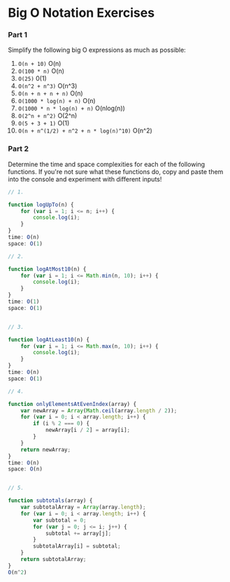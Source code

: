 # Big O Notation Exercises

### Part 1

Simplify the following big O expressions as much as possible:

1. `O(n + 10)`
O(n)
2. `O(100 * n)`
O(n)
3. `O(25)`
0(1)
4. `O(n^2 + n^3)`
O(n^3)
5. `O(n + n + n + n)`
O(n)
6. `O(1000 * log(n) + n)`
O(n)
7. `O(1000 * n * log(n) + n)`
O(nlog(n))
8. `O(2^n + n^2)`
O(2^n)
9. `O(5 + 3 + 1)`
O(1)
10. `O(n + n^(1/2) + n^2 + n * log(n)^10)`
O(n^2)
### Part 2

Determine the time and space complexities for each of the following functions. If you're not sure what these functions do, copy and paste them into the console and experiment with different inputs!


```js
// 1.

function logUpTo(n) {
    for (var i = 1; i <= n; i++) {
        console.log(i);
    }
}
time: O(n)
space: O(1)

// 2. 

function logAtMost10(n) {
    for (var i = 1; i <= Math.min(n, 10); i++) {
        console.log(i);
    }
}
time: O(1)
space: O(1)


// 3. 

function logAtLeast10(n) {
    for (var i = 1; i <= Math.max(n, 10); i++) {
        console.log(i);
    }
}
time: O(n)
space: O(1)

// 4.

function onlyElementsAtEvenIndex(array) {
    var newArray = Array(Math.ceil(array.length / 2));
    for (var i = 0; i < array.length; i++) {
        if (i % 2 === 0) {
            newArray[i / 2] = array[i];
        }
    }
    return newArray;
}
time: O(n)
space: O(n) 


// 5. 

function subtotals(array) {
    var subtotalArray = Array(array.length);
    for (var i = 0; i < array.length; i++) {
        var subtotal = 0;
        for (var j = 0; j <= i; j++) {
            subtotal += array[j];
        }
        subtotalArray[i] = subtotal;
    }
    return subtotalArray;
}
O(n^2)
```
